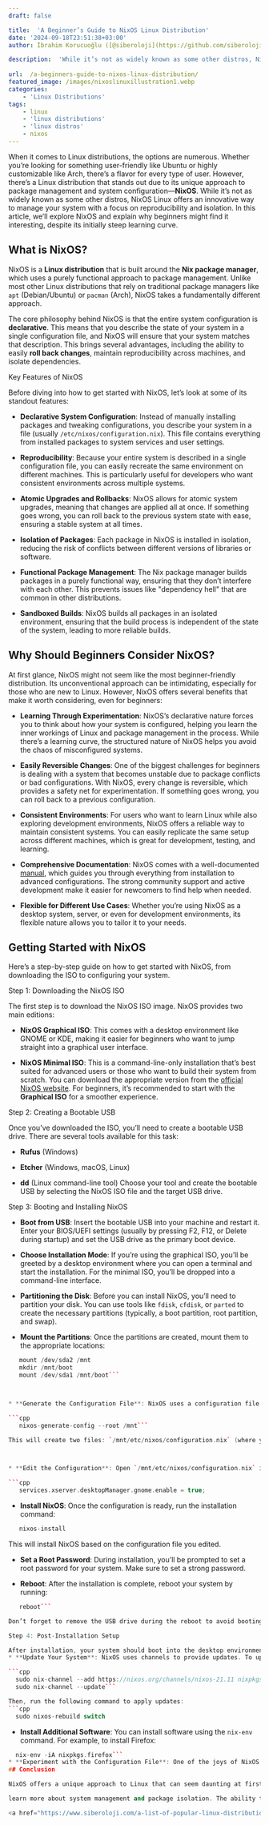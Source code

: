 ```yaml
---
draft: false

title:  'A Beginner’s Guide to NixOS Linux Distribution'
date: '2024-09-18T23:51:38+03:00'
author: İbrahim Korucuoğlu ([@siberoloji](https://github.com/siberoloji))

description:  'While it’s not as widely known as some other distros, NixOS Linux offers an innovative way to manage your system with a focus on reproducibility and isolation. ' 
 
url:  /a-beginners-guide-to-nixos-linux-distribution/ 
featured_image: /images/nixoslinuxillustration1.webp
categories:
    - 'Linux Distributions'
tags:
    - linux
    - 'linux distributions'
    - 'linux distros'
    - nixos
---
```

When it comes to Linux distributions, the options are numerous. Whether you’re looking for something user-friendly like Ubuntu or highly customizable like Arch, there’s a flavor for every type of user. However, there’s a Linux distribution that stands out due to its unique approach to package management and system configuration—**NixOS**. While it’s not as widely known as some other distros, NixOS Linux offers an innovative way to manage your system with a focus on reproducibility and isolation. In this article, we’ll explore NixOS and explain why beginners might find it interesting, despite its initially steep learning curve.

## What is NixOS?

NixOS is a **Linux distribution** that is built around the **Nix package manager**, which uses a purely functional approach to package management. Unlike most other Linux distributions that rely on traditional package managers like `apt` (Debian/Ubuntu) or `pacman` (Arch), NixOS takes a fundamentally different approach.

The core philosophy behind NixOS is that the entire system configuration is **declarative**. This means that you describe the state of your system in a single configuration file, and NixOS will ensure that your system matches that description. This brings several advantages, including the ability to easily **roll back changes**, maintain reproducibility across machines, and isolate dependencies.

Key Features of NixOS

Before diving into how to get started with NixOS, let’s look at some of its standout features:
* **Declarative System Configuration**: Instead of manually installing packages and tweaking configurations, you describe your system in a file (usually `/etc/nixos/configuration.nix`). This file contains everything from installed packages to system services and user settings.

* **Reproducibility**: Because your entire system is described in a single configuration file, you can easily recreate the same environment on different machines. This is particularly useful for developers who want consistent environments across multiple systems.

* **Atomic Upgrades and Rollbacks**: NixOS allows for atomic system upgrades, meaning that changes are applied all at once. If something goes wrong, you can roll back to the previous system state with ease, ensuring a stable system at all times.

* **Isolation of Packages**: Each package in NixOS is installed in isolation, reducing the risk of conflicts between different versions of libraries or software.

* **Functional Package Management**: The Nix package manager builds packages in a purely functional way, ensuring that they don’t interfere with each other. This prevents issues like "dependency hell" that are common in other distributions.

* **Sandboxed Builds**: NixOS builds all packages in an isolated environment, ensuring that the build process is independent of the state of the system, leading to more reliable builds.
## Why Should Beginners Consider NixOS?

At first glance, NixOS might not seem like the most beginner-friendly distribution. Its unconventional approach can be intimidating, especially for those who are new to Linux. However, NixOS offers several benefits that make it worth considering, even for beginners:
* **Learning Through Experimentation**: NixOS’s declarative nature forces you to think about how your system is configured, helping you learn the inner workings of Linux and package management in the process. While there’s a learning curve, the structured nature of NixOS helps you avoid the chaos of misconfigured systems.

* **Easily Reversible Changes**: One of the biggest challenges for beginners is dealing with a system that becomes unstable due to package conflicts or bad configurations. With NixOS, every change is reversible, which provides a safety net for experimentation. If something goes wrong, you can roll back to a previous configuration.

* **Consistent Environments**: For users who want to learn Linux while also exploring development environments, NixOS offers a reliable way to maintain consistent systems. You can easily replicate the same setup across different machines, which is great for development, testing, and learning.

* **Comprehensive Documentation**: NixOS comes with a well-documented <a href="https://nixos.org/manual/">manual</a>, which guides you through everything from installation to advanced configurations. The strong community support and active development make it easier for newcomers to find help when needed.

* **Flexible for Different Use Cases**: Whether you’re using NixOS as a desktop system, server, or even for development environments, its flexible nature allows you to tailor it to your needs.
## Getting Started with NixOS

Here’s a step-by-step guide on how to get started with NixOS, from downloading the ISO to configuring your system.

Step 1: Downloading the NixOS ISO

The first step is to download the NixOS ISO image. NixOS provides two main editions:
* **NixOS Graphical ISO**: This comes with a desktop environment like GNOME or KDE, making it easier for beginners who want to jump straight into a graphical user interface.

* **NixOS Minimal ISO**: This is a command-line-only installation that’s best suited for advanced users or those who want to build their system from scratch.
You can download the appropriate version from the <a href="https://nixos.org/download.html">official NixOS website</a>. For beginners, it’s recommended to start with the **Graphical ISO** for a smoother experience.

Step 2: Creating a Bootable USB

Once you’ve downloaded the ISO, you’ll need to create a bootable USB drive. There are several tools available for this task:
* **Rufus** (Windows)

* **Etcher** (Windows, macOS, Linux)

* **dd** (Linux command-line tool)
Choose your tool and create the bootable USB by selecting the NixOS ISO file and the target USB drive.

Step 3: Booting and Installing NixOS
* **Boot from USB**: Insert the bootable USB into your machine and restart it. Enter your BIOS/UEFI settings (usually by pressing F2, F12, or Delete during startup) and set the USB drive as the primary boot device.

* **Choose Installation Mode**: If you’re using the graphical ISO, you’ll be greeted by a desktop environment where you can open a terminal and start the installation. For the minimal ISO, you’ll be dropped into a command-line interface.

* **Partitioning the Disk**: Before you can install NixOS, you’ll need to partition your disk. You can use tools like `fdisk`, `cfdisk`, or `parted` to create the necessary partitions (typically, a boot partition, root partition, and swap).

* **Mount the Partitions**: Once the partitions are created, mount them to the appropriate locations:

```cpp
   mount /dev/sda2 /mnt
   mkdir /mnt/boot
   mount /dev/sda1 /mnt/boot```



* **Generate the Configuration File**: NixOS uses a configuration file to define your system. Generate this file by running:

```cpp
   nixos-generate-config --root /mnt```

This will create two files: `/mnt/etc/nixos/configuration.nix` (where you define your system) and `/mnt/etc/nixos/hardware-configuration.nix` (which is auto-generated based on your hardware).



* **Edit the Configuration**: Open `/mnt/etc/nixos/configuration.nix` in your favorite text editor and make any necessary changes. For example, you can define which desktop environment you want to install or which services to enable. The file is well-commented, so it’s easy to understand what each section does. For example, to install GNOME, add this line:

```cpp
   services.xserver.desktopManager.gnome.enable = true;
```



* **Install NixOS**: Once the configuration is ready, run the installation command:

```cpp
   nixos-install
```

This will install NixOS based on the configuration file you edited.



* **Set a Root Password**: During installation, you’ll be prompted to set a root password for your system. Make sure to set a strong password.

* **Reboot**: After the installation is complete, reboot your system by running:

```cpp
   reboot```

Don’t forget to remove the USB drive during the reboot to avoid booting back into the installer.

Step 4: Post-Installation Setup

After installation, your system should boot into the desktop environment or command-line interface, depending on your configuration. From here, you can start using your new NixOS system, but there are a few things you might want to do to finalize your setup:
* **Update Your System**: NixOS uses channels to provide updates. To update your system, first switch to the stable channel:

```cpp
  sudo nix-channel --add https://nixos.org/channels/nixos-21.11 nixpkgs
  sudo nix-channel --update```

Then, run the following command to apply updates:
```cpp
  sudo nixos-rebuild switch
```
* **Install Additional Software**: You can install software using the `nix-env` command. For example, to install Firefox:

```cpp
  nix-env -iA nixpkgs.firefox```
* **Experiment with the Configuration File**: One of the joys of NixOS is that you can continue modifying your system configuration through the `configuration.nix` file. As you get more comfortable, you can add new services, software, and customizations.
## Conclusion

NixOS offers a unique approach to Linux that can seem daunting at first, but its declarative configuration and rollback capabilities make it an excellent choice for beginners who want to

learn more about system management and package isolation. The ability to reproduce your environment on different machines, combined with the ease of undoing changes, provides a safe environment for learning. By following this guide, you can get started with NixOS and begin exploring its powerful features.

<a href="https://www.siberoloji.com/a-list-of-popular-linux-distributions/" target="_blank" rel="noopener" title="">Linux Distributions List</a>
